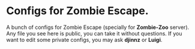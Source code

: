 # Configs for Zombie Escape.

A bunch of configs for Zombie Escape (specially for **Zombie-Zoo** server). Any file you see here is public, you can take it without questions. If you want to edit some private configs, you may ask **djinnz** or **Luigi**.
